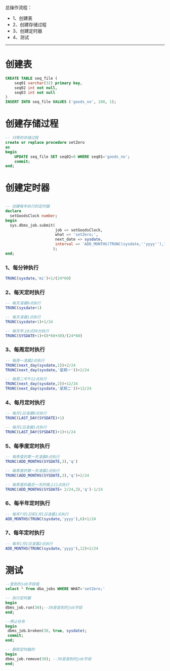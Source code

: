 总操作流程：
- 1、创建表
- 2、创建存储过程
- 3、创建定时器
- 4、测试

***

# 创建表

```sql
CREATE TABLE seq_file (
	seq01 varchar(32) primary key,
	seq02 int not null,
	seq03 int not null
)
INSERT INTO seq_file VALUES ('goods_no', 100, 1);

```

# 创建存储过程

```sql
-- 归零的存储过程
create or replace procedure setZero
as
begin
	UPDATE seq_file SET seq02=0 WHERE seq01='goods_no';
	commit;
end;
```

# 创建定时器

```sql

-- 创建每年执行的定时器
declare  
  setGoodsClock number;  
begin  
  sys.dbms_job.submit(
					  job => setGoodsClock, 
                      what => 'setZero;',
                      next_date => sysdate,
                      interval => 'ADD_MONTHS(TRUNC(sysdate,''yyyy''),12)'
					 );
end;
```

### 1、每分钟执行

```sql
TRUNC(sysdate,'mi')+1/(24*60)
```

### 2、每天定时执行
```sql
-- 每天凌晨0点执行
TRUNC(sysdate+1)

-- 每天凌晨1点执行
TRUNC(sysdate+1)+1/24

-- 每天早上8点30分执行
TRUNC(SYSDATE+1)+(8*60+30)/(24*60)
```

### 3、每周定时执行

```sql
-- 每周一凌晨2点执行
TRUNC(next_day(sysdate,1))+2/24
TRUNC(next_day(sysdate,'星期一'))+2/24

-- 每周二中午12点执行
TRUNC(next_day(sysdate,2))+12/24
TRUNC(next_day(sysdate,'星期二'))+12/24
```

### 4、每月定时执行

```sql
-- 每月1日凌晨0点执行
TRUNC(LAST_DAY(SYSDATE)+1)

-- 每月1日凌晨1点执行
TRUNC(LAST_DAY(SYSDATE)+1)+1/24
```

### 5、每季度定时执行

```sql
-- 每季度的第一天凌晨0点执行
TRUNC(ADD_MONTHS(SYSDATE,3),'q')

-- 每季度的第一天凌晨2点执行
TRUNC(ADD_MONTHS(SYSDATE,3),'q')+2/24

-- 每季度的最后一天的晚上11点执行
TRUNC(ADD_MONTHS(SYSDATE+ 2/24,3),'q')-1/24
```

### 6、每半年定时执行

```sql
-- 每年7月1日和1月1日凌晨1点执行
ADD_MONTHS(TRUNC(sysdate,'yyyy'),6)+1/24
```

### 7、每年定时执行
```sql
-- 每年1月1日凌晨2点执行
ADD_MONTHS(TRUNC(sysdate,'yyyy'),12)+2/24
```

# 测试

```sql
--查到的job字段值 
select * from dba_jobs WHERE WHAT='setZero;'

-- 执行定时器
begin  
dbms_job.run(30);--30是查到的job字段 
end; 

--停止任务
begin
 dbms_job.broken(30, true, sysdate);
 commit;
end;

-- 删除定时器的
begin  
dbms_job.remove(30); --30是查到的job字段 
end; 
```